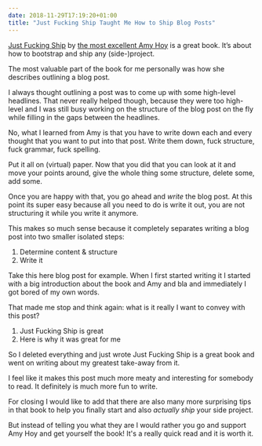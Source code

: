 ```yaml
---
date: 2018-11-29T17:19:20+01:00
title: "Just Fucking Ship Taught Me How to Ship Blog Posts"
---
```


[Just Fucking Ship](https://stackingthebricks.com/just-fucking-ship/) by [the most excellent Amy Hoy](https://mobile.twitter.com/amyhoy) is a great book. It’s about how to bootstrap and ship any (side-)project. 

The most valuable part of the book for me personally was how she describes outlining a blog post. 

I always thought outlining a post was to come up with some high-level headlines. That never really helped though, because they were too high-level and I was still busy working on the structure of the blog post on the fly while filling in the gaps between the headlines. 

No, what I learned from Amy is that you have to write down each and every thought that you want to put into that post. Write them down, fuck structure, fuck grammar, fuck spelling. 

Put it all on (virtual) paper. Now that you did that you can look at it and move your points around, give the whole thing some structure, delete some, add some. 

Once you are happy with that, you go ahead and _write_ the blog post. At this point its super easy because all you need to do is write it out, you are not structuring it while you write it anymore. 

This makes so much sense because it completely separates writing a blog post into two smaller isolated steps: 

1. Determine content & structure
2. Write it

Take this here blog post for example. When I first started writing it I started with a big introduction about the book and Amy and bla and immediately I got bored of my own words. 

That made me stop and think again: what is it really I want to convey with this post?

1. Just Fucking Ship is great
2. Here is why it was great for me

So I deleted everything and just wrote Just Fucking Ship is a great book and went on writing about my greatest take-away from it. 

I feel like it makes this post much more meaty and interesting for somebody to read. It definitely is much more fun to write. 

For closing I would like to add that there are also many more surprising tips in that book to help you finally start and also _actually ship_ your side project. 

But instead of telling you what they are I would rather you go and support Amy Hoy and get yourself the book! It's a really quick read and it is worth it. 